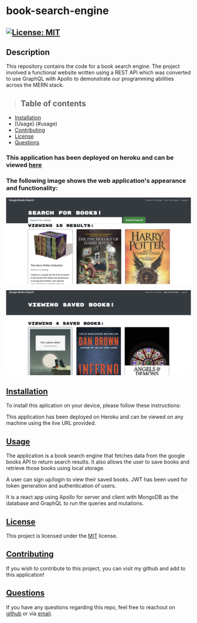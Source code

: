 # book-search-engine

## [![License: MIT](https://img.shields.io/badge/License-MIT-yellow.svg)](https://opensource.org/licenses/MIT)

## Description
This repository contains the code for a book search engine. The project involved a functional website written using a REST API which was converted to use GraphQL with Apollo to demonstrate our programming abilities across the MERN stack.

>## Table of contents

- [Installation](#installation)
- [Usage] (#usage)
- [Contributing](#contributing)
- [License](#license)
- [Questions](#questions)

### This application has been deployed on heroku and can be viewed [here](https://safe-beyond-71267.herokuapp.com/)

### The following image shows the web application's appearance and functionality:

![screenshot](https://github.com/rashida53/book-search-engine/blob/main/book-search-engine-1.png?raw=true)

![screenshot](https://github.com/rashida53/book-search-engine/blob/main/book-search-engine-2.png?raw=true)


## [**Installation**](#table-of-contents)

To install this aplication on your device, please follow these instructions:

This application has been deployed on Heroku and can be viewed on any machine using the live URL provided.

## [**Usage**](#table-of-contents)

The application is a book search engine that fetches data from the google books API to return search results. It also allows the user to save books and retrieve those books using local storage.

A user can sign up/login to view their saved books. JWT has been used for token generation and authentication of users. 

It is a react app using Apollo for server and client with MongoDB as the database and GraphQL to run the queries and mutations.


## [**License**](#table-of-contents)
This project is licensed under the [MIT](https://opensource.org/licenses/MIT) license.

## [**Contributing**](#table-of-contents)
If you wish to contribute to this project, you can visit my github and add to this application!


## [**Questions**](#table-of-contents)

If you have any questions regarding this repo, feel free to reachout on [github](https://github.com/rashida53) or via [email](rashidamk21@gmail.com).


